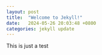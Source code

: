 ```yaml
---
layout: post
title:  "Welcome to Jekyll!"
date:   2024-05-26 20:03:48 +0800
categories: jekyll update
---
```

This is just a test
